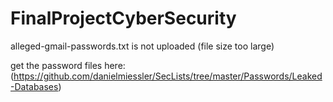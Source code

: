 # FinalProjectCyberSecurity

alleged-gmail-passwords.txt is not uploaded (file size too large)

get the password files here:
(https://github.com/danielmiessler/SecLists/tree/master/Passwords/Leaked-Databases)
